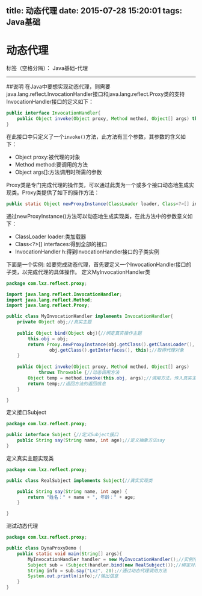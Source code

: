 title: 动态代理
date: 2015-07-28 15:20:01
tags: Java基础
---

# 动态代理

标签（空格分隔）： Java基础-代理

---

##说明
在Java中要想实现动态代理，则需要java.lang.reflect.InvocationHandler接口和java.lang.reflect.Proxy类的支持
InvocationHandler接口的定义如下：
```java
public interface InvocationHandler{
    public Object invoke(Object proxy, Method method, Object[] args) throws Throwable
}
```

在此接口中只定义了一个`invoke()`方法，此方法有三个参数，其参数的含义如下：
 - Object proxy:被代理的对象
 - Method method:要调用的方法
 - Object args[]:方法调用时所需的参数

Proxy类是专门完成代理的操作类，可以通过此类为一个或多个接口动态地生成实现类。Proxy类提供了如下的操作方法：
```java
public static Object newProxyInstance(ClassLoader loader, Class<?>[] interfaces, InvocationHandler h) throws IllegalArgumentException
```
通过newProxyInstance()方法可以动态地生成实现类，在此方法中的参数意义如下：
 - ClassLoader loader:类加载器
 - Class<?>[] interfaces:得到全部的接口
 - InvocationHandler h:得到InvocationHandler接口的子类实例

下面是一个实例:
如要完成动态代理，首先要定义一个InvocationHandler接口的子类，以完成代理的具体操作。
定义MyInvocationHandler类
```java
package com.lxz.reflect.proxy;

import java.lang.reflect.InvocationHandler;
import java.lang.reflect.Method;
import java.lang.reflect.Proxy;

public class MyInvocationHandler implements InvocationHandler{
	private Object obj;//真实主题
	
	public Object bind(Object obj){//绑定真实操作主题
		this.obj = obj;
		return Proxy.newProxyInstance(obj.getClass().getClassLoader(), 
				obj.getClass().getInterfaces(), this);//取得代理对象
	}
	
	public Object invoke(Object proxy, Method method, Object[] args)
			throws Throwable {//动态调用方法
		Object temp = method.invoke(this.obj, args);//调用方法，传入真实主题和参数
		return temp;//返回方法的返回信息
	}

}
```

定义接口Subject
```java
package com.lxz.reflect.proxy;

public interface Subject {//定义Subject接口
	public String say(String name, int age);//定义抽象方法say
}

```

定义真实主题实现类
```java
package com.lxz.reflect.proxy;

public class RealSubject implements Subject{//真实实现类

	public String say(String name, int age) {
		return "姓名：" + name + ", 年龄：" + age;
	}

}
```

测试动态代理
```java
package com.lxz.reflect.proxy;

public class DynaProxyDemo {
	public static void main(String[] args){
		MyInvocationHandler handler = new MyInvocationHandler();//实例化代理操作类
		Subject sub = (Subject)handler.bind(new RealSubject());//绑定对象
		String info = sub.say("Lxz", 20);//通过动态代理调用方法
		System.out.println(info);//输出信息
	}
}

```




